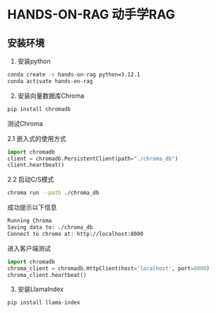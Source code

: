 ﻿# HANDS-ON-RAG 动手学RAG
## 安装环境
1. 安装python 
```bash
conda create -n hands-on-rag python=3.12.1
conda activate hands-on-rag
```
2. 安装向量数据库Chroma
```bash
pip install chromadb
```
 测试Chroma

 2.1 嵌入式的使用方式
```python
import chromadb 
client = chromadb.PersistentClient(path="./chroma_db") 
client.heartbeat()
```
 2.2 启动C/S模式
```bash
chroma run --path ./chroma_db 
```
成功提示以下信息
```bash
Running Chroma 
Saving data to: ./chroma_db 
Connect to chroma at: http://localhost:8000
```
进入客户端测试
```python
import chromadb 
chroma_client = chromadb.HttpClient(host='localhost', port=8000) 
chroma_client.heartbeat() 
```

3. 安装LlamaIndex
```bash
pip install llama-index
```

